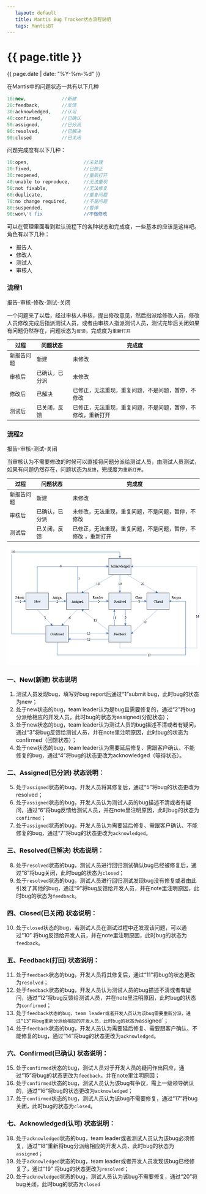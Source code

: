 ```yaml
---
   layout: default
   title: Mantis Bug Tracker状态流程说明 
   tags: MantisBT
--- 
```


# {{ page.title }}
{{ page.date | date: "%Y-%m-%d" }}

在Mantis中的问题状态一共有以下几种
```php
10:new,             //新建
20:feedback,        //反馈
30:acknowledged,    //认可
40:confirmed,       //已确认
50:assigned,        //已分派
80:resolved,        //已解决
90:closed           //已关闭
```

问题完成度有以下几种：
```php
10:open,                    //未处理
20:fixed,                   //已修正
30:reopened,                //重新打开
40:unable to reproduce,     //无法重现
50:not fixable,             //无法修复
60:duplicate,               //重复问题
70:no change required,      //不是问题
80:suspended,               //暂停
90:won\'t fix               //不做修改

```

可以在管理里面看到默认流程下的各种状态和完成度，一些基本的应该是这样吧。  
角色有以下几种：
- 报告人
- 修改人
- 测试人
- 审核人


### 流程1
报告-审核-修改-测试-关闭

一个问题来了以后，经过审核人审核，提出修改意见，然后指派给修改人员，修改人员修改完成后指派测试人员，或者由审核人指派测试人员，测试完毕后关闭如果有问题仍然存在，问题状态为`反馈`，完成度为`重新打开`

| 过程    | 问题状态    | 完成度                            |
|-------|---------|--------------------------------|
| 新报告问题 | 新建      | 未修改                            |
| 审核后   | 已确认，已分派 | 未修改                            |
| 修改后   | 已解决     | 已修正，无法重现，重复问题，不是问题，暂停，不修改      |
| 测试后   | 已关闭，反馈  | 已修正，无法重现，重复问题，不是问题，暂停，不修改，重新打开 |


### 流程2
报告-审核-测试-关闭  

当审核认为不需要修改的时候可以直接将问题分派给测试人员，由测试人员测试，如果有问题仍然存在，问题状态为`反馈`，完成度为`重新打开`。

| 过程    | 问题状态    | 完成度                             |
|-------|---------|---------------------------------|
| 新报告问题 | 新建      | 未修改                             |
| 审核后   | 已确认，已分派 | 未修改，无法重现，重复问题，不是问题，暂停，不修改       |
| 测试后   | 已关闭，反馈  | 已修正，无法重现，重复问题，不是问题，暂停，不修改 ，重新打开 |


 ![](/assets/mantisbt/mantisstatus.png)

### 一、New(新建) 状态说明 

1. 测试人员发现bug，填写好bug report后通过“1”submit bug，此时bug的状态为new； 
2. 处于new状态的bug，team leader认为是bug且需要修复的，通过“2”将bug分派给相应的开发人员，此时bug的状态为assigned(分配状态)； 
3. 处于new状态的bug，team leader认为测试人员的bug描述不清或者有疑问，通过“3”将bug反馈给测试人员，并在note里注明原因，此时bug的状态为confirmed（回馈状态）； 
4. 处于new状态的bug，team leader认为需要延后修复、需跟客户确认、不能修复的bug，通过“4”将bug的状态更改为acknowledged（等待状态）。 

### 二、Assigned(已分派) 状态说明： 

5. 处于`assigned`状态的bug，开发人员将其修复后，通过“5”将bug的状态更改为resolved； 
6. 处于`assigned`状态的bug，开发人员认为测试人员的bug描述不清或者有疑问，通过“6”将bug反馈给测试人员，并在note里注明原因，此时bug的状态为`confirmed`；
7. 处于`assigned`状态的bug，开发人员认为需要延后修复、需跟客户确认、不能修复的bug，通过“7”将bug的状态更改为`acknowledged`。 

### 三、Resolved(已解决) 状态说明： 

8. 处于`resolved`状态的bug，测试人员进行回归测试确认bug已经被修复后，通过“8”将bug关闭，此时bug的状态为`closed`；  
9. 处于`resolved`状态的bug，测试人员进行回归测试发现bug没有修复或者由此引发了其他的bug，通过“9”将bug反馈给开发人员，并在note里注明原因，此时bug的状态为`feedback`。 

### 四、Closed(已关闭) 状态说明： 

10. 处于`closed`状态的bug，若测试人员在测试过程中还发现该问题，可以通过“10” 将bug反馈给开发人员，并在note里注明原因，此时bug的状态为`feedback`。 

### 五、Feedback(打回) 状态说明： 

11. 处于`feedback`状态的bug，开发人员将其修复后，通过“11”将bug的状态更改为`resolved`； 
12. 处于`feedback`状态的bug，开发人员认为测试人员的bug描述不清或者有疑问，通过“12”将bug反馈给测试人员，并在note里注明原因，此时bug的状态为`confirmed`； 
13. 处于`feedback状态的bug，team leader或者开发人员认为该bug需要重新分派，通过“13”将bug重新分派给相应的开发人员，此时bug的状态为`assigned`；
14. 处于`feedback`状态的bug，开发人员认为需要延后修复、需要跟客户确认、不能修复的bug，通过“14”将bug的状态更改为`acknowledged`。 

### 六、Confirmed(已确认) 状态说明： 

15. 处于`confirmed`状态的bug，测试人员对于开发人员的疑问作出回应，通过“15”将bug的状态更改为`feedback`，并在note里注明原因； 
16. 处于`confirmed`状态的bug，测试人员认为该bug有争议，需上一级领导确认的，通过“16”将bug的状态更改为`acknowledged`； 
17. 处于`confirmed`状态的bug，测试人员认为该bug不需要修复，通过“17”将bug关闭，此时bug的状态为`closed`。 

### 七、Acknowledged(认可) 状态说明： 

18. 处于`acknowledged`状态的bug，team leader或者测试人员认为该bug必须修复，通过“18”重新将bug分派给相应的开发人员，此时bug的状态为`assigned`； 
19. 处于`acknowledged`状态的bug，team leader或者开发人员发现该bug已经修复了，通过“19” 将bug的状态更改为`resolved`；
20. 处于`acknowledged`状态的bug，测试人员认为该bug不需要修复，通过“20”将bug关闭，此时bug的状态为`closed`
